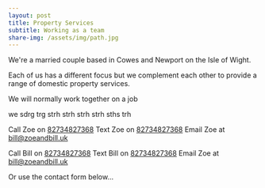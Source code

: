 ```yaml
---
layout: post
title: Property Services
subtitle: Working as a team
share-img: /assets/img/path.jpg
---
```


We're a married couple based in Cowes and Newport on the Isle of Wight.

Each of us has a different focus but we complement each other to provide a range of domestic property services.

We will normally work together on a job


we sdrg trg strh strh strh strh sths trh

Call Zoe on <a href="tel:+1234567890">82734827368</a>
Text Zoe on <a href="sms:+1234567890">82734827368</a>
Email Zoe at <a href="mailto:bill@zoeandbill.uk">bill@zoeandbill.uk</a>

Call Bill on <a href="tel:+1234567890">82734827368</a>
Text Bill on <a href="sms:+1234567890">82734827368</a>
Email Zoe at <a href="mailto:bill@zoeandbill.uk">bill@zoeandbill.uk</a>

Or use the contact form below...

